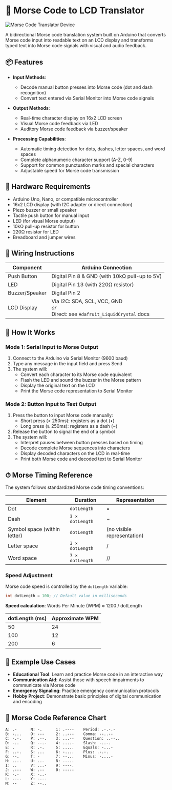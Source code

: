 # 📡 Morse Code to LCD Translator

![Morse Code Translator Device](https://github.com/user-attachments/assets/2b3238c4-fe5d-494c-97f5-3baf28a7072d)

A bidirectional Morse code translation system built on Arduino that converts Morse code input into readable text on an LCD display and transforms typed text into Morse code signals with visual and audio feedback.

## 📦 Features

- **Input Methods**:
  - Decode manual button presses into Morse code (dot and dash recognition)
  - Convert text entered via Serial Monitor into Morse code signals
  
- **Output Methods**:
  - Real-time character display on 16x2 LCD screen
  - Visual Morse code feedback via LED
  - Auditory Morse code feedback via buzzer/speaker
  
- **Processing Capabilities**:
  - Automatic timing detection for dots, dashes, letter spaces, and word spaces
  - Complete alphanumeric character support (A-Z, 0-9)
  - Support for common punctuation marks and special characters
  - Adjustable speed for Morse code transmission

## 🧰 Hardware Requirements

- Arduino Uno, Nano, or compatible microcontroller
- 16x2 LCD display (with I2C adapter or direct connection)
- Piezo buzzer or small speaker
- Tactile push button for manual input
- LED (for visual Morse output)
- 10kΩ pull-up resistor for button
- 220Ω resistor for LED
- Breadboard and jumper wires

## 📐 Wiring Instructions

| Component | Arduino Connection |
|-----------|-------------------|
| Push Button | Digital Pin 8 & GND (with 10kΩ pull-up to 5V) |
| LED | Digital Pin 13 (with 220Ω resistor) |
| Buzzer/Speaker | Digital Pin 2 |
| LCD Display | Via I2C: SDA, SCL, VCC, GND<br>*or*<br>Direct: see `Adafruit_LiquidCrystal` docs |


## 🔁 How It Works

### Mode 1: Serial Input to Morse Output

1. Connect to the Arduino via Serial Monitor (9600 baud)
2. Type any message in the input field and press Send
3. The system will:
   - Convert each character to its Morse code equivalent
   - Flash the LED and sound the buzzer in the Morse pattern
   - Display the original text on the LCD
   - Print the Morse code representation to Serial Monitor

### Mode 2: Button Input to Text Output

1. Press the button to input Morse code manually:
   - Short press (< 250ms): registers as a dot (•)
   - Long press (≥ 250ms): registers as a dash (−)
2. Release the button to signal the end of a symbol
3. The system will:
   - Interpret pauses between button presses based on timing
   - Decode complete Morse sequences into characters
   - Display decoded characters on the LCD in real-time
   - Print both Morse code and decoded text to Serial Monitor

## ⏱ Morse Timing Reference

The system follows standardized Morse code timing conventions:

| Element | Duration | Representation |
|---------|----------|----------------|
| Dot | `dotLength` | • |
| Dash | `3 × dotLength` | − |
| Symbol space (within letter) | `dotLength` | (no visible representation) |
| Letter space | `3 × dotLength` | / |
| Word space | `7 × dotLength` | // |

### Speed Adjustment

Morse code speed is controlled by the `dotLength` variable:

```cpp
int dotLength = 100; // Default value in milliseconds
```

**Speed calculation**: Words Per Minute (WPM) ≈ 1200 / dotLength

| dotLength (ms) | Approximate WPM |
|----------------|-----------------|
| 50 | 24 |
| 100 | 12 |
| 200 | 6 |


## 🧪 Example Use Cases

- **Educational Tool**: Learn and practice Morse code in an interactive way
- **Communication Aid**: Assist those with speech impairments to communicate via Morse code
- **Emergency Signaling**: Practice emergency communication protocols
- **Hobby Project**: Demonstrate basic principles of digital communication and encoding

## 📝 Morse Code Reference Chart

```
A: .-      N: -.      1: .----    Period: .-.-.-
B: -...    O: ---     2: ..---    Comma: --..--
C: -.-.    P: .--.    3: ...--    Question: ..--..
D: -..     Q: --.-    4: ....-    Slash: -..-.
E: .       R: .-.     5: .....    Equals: -...-
F: ..-.    S: ...     6: -....    Plus: .-.-.
G: --.     T: -       7: --...    Minus: -....-
H: ....    U: ..-     8: ---..
I: ..      V: ...-    9: ----.
J: .---    W: .--     0: -----
K: -.-     X: -..-
L: .-..    Y: -.--
M: --      Z: --..
```

